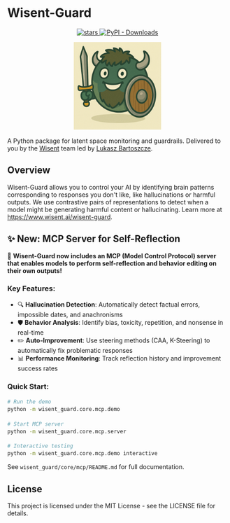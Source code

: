 # Wisent-Guard

<p align="center">
  <a href="https://github.com/wisent-ai/wisent-guard/stargazers">
    <img src="https://img.shields.io/github/stars/wisent-ai/wisent-guard" alt="stars" />
  </a>
  <a href="https://pypi.org/project/wisent-guard">
    <img src="https://static.pepy.tech/badge/wisent-guard" alt="PyPI - Downloads" />
  </a>
  <br />
</p>

<p align="center">
  <img src="wisent-guard-logo.png" alt="Wisent Guard" width="200">
</p>

A Python package for latent space monitoring and guardrails. Delivered to you by the [Wisent](https://wisent.ai) team led by [Lukasz Bartoszcze](https://lukaszbartoszcze.com).

## Overview

Wisent-Guard allows you to control your AI by identifying brain patterns corresponding to responses you don't like, like hallucinations or harmful outputs. We use contrastive pairs of representations to detect when a model might be generating harmful content or hallucinating. Learn more at https://www.wisent.ai/wisent-guard.  

## ✨ New: MCP Server for Self-Reflection

🚀 **Wisent-Guard now includes an MCP (Model Control Protocol) server that enables models to perform self-reflection and behavior editing on their own outputs!**

### Key Features:
- 🔍 **Hallucination Detection**: Automatically detect factual errors, impossible dates, and anachronisms
- 🛡️ **Behavior Analysis**: Identify bias, toxicity, repetition, and nonsense in real-time
- ✏️ **Auto-Improvement**: Use steering methods (CAA, K-Steering) to automatically fix problematic responses
- 📊 **Performance Monitoring**: Track reflection history and improvement success rates

### Quick Start:
```bash
# Run the demo
python -m wisent_guard.core.mcp.demo

# Start MCP server
python -m wisent_guard.core.mcp.server

# Interactive testing
python -m wisent_guard.core.mcp.demo interactive
```

See `wisent_guard/core/mcp/README.md` for full documentation.  


## License

This project is licensed under the MIT License - see the LICENSE file for details. 
